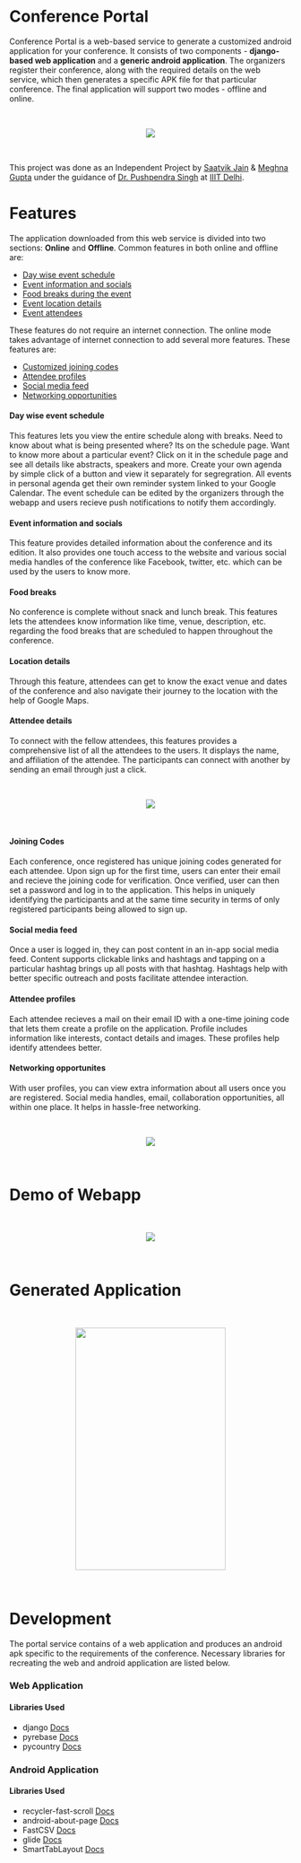 # Conference Portal

Conference Portal is a web-based service to generate a customized android application for your conference. It consists of two components - **django-based web application** and a **generic android application**. The organizers register their conference, along with the required details on the web service, which then generates a specific APK file for that particular conference. The final application will support two modes - offline and online. 

<br>
<p align="center">
<img src="Screenshots/Combined.png">
</p>
<br>

This project was done as an Independent Project by [Saatvik Jain](https://www.github.com/saatvikj) & [Meghna Gupta](https://www.github.com/gupta-meghna64) under the guidance of [Dr. Pushpendra Singh](https://www.pushpendrasingh.org/) at [IIIT Delhi](https://www.iiitd.ac.in).

# Features

The application downloaded from this web service is divided into two sections: **Online** and **Offline**. Common features in both online and offline are:
- [Day wise event schedule](#day-wise-event-schedule)
- [Event information and socials](#event-information-and-socials)
- [Food breaks during the event](#food-breaks)
- [Event location details](#location-details)
- [Event attendees](#attendee-details)

These features do not require an internet connection. The online mode takes advantage of internet connection to add several more features. These features are:
- [Customized joining codes](#joining-codes)
- [Attendee profiles](#attendee-profiles)
- [Social media feed](#social-media-feed)
- [Networking opportunities](#networking-opportunites)

#### Day wise event schedule
This features lets you view the entire schedule along with breaks. Need to know about what is being presented where? Its on the schedule page. Want to know more about a particular event? Click on it in the schedule page and see all details like abstracts, speakers and more. Create your own agenda by simple click of a button and view it separately for segregration. All events in personal agenda get their own reminder system linked to your Google Calendar.
The event schedule can be edited by the organizers through the webapp and users recieve push notifications to notify them accordingly.

#### Event information and socials
This feature provides detailed information about the conference and its edition. It also provides one touch access to the website and various social media handles of the conference like Facebook, twitter, etc. which can be used by the users to know more.

#### Food breaks
No conference is complete without snack and lunch break. This features lets the attendees know information like time, venue, description, etc. regarding the food breaks that are scheduled to happen throughout the conference.

#### Location details
Through this feature, attendees can get to know the exact venue and dates of the conference and also navigate their journey to the location with the help of Google Maps.

#### Attendee details
To connect with the fellow attendees, this features provides a comprehensive list of all the attendees to the users. It displays the name, and affiliation of the attendee. The participants can connect with another by sending an email through just a click.

<br>
<p align="center">
<img src="Screenshots/Combined_Offline.png">
</p>
<br>

#### Joining Codes
Each conference, once registered has unique joining codes generated for each attendee. Upon sign up for the first time, users can enter their email and recieve the joining code for verification. Once verified, user can then set a password and log in to the application. This helps in uniquely identifying the participants and at the same time security in terms of only registered participants being allowed to sign up.

#### Social media feed
Once a user is logged in, they can post content in an in-app social media feed. Content supports clickable links and hashtags and tapping on a particular hashtag brings up all posts with that hashtag. Hashtags help with better specific outreach and posts facilitate attendee interaction.

#### Attendee profiles
Each attendee recieves a mail on their email ID with a one-time joining code that lets them create a profile on the application. Profile includes information like interests, contact details and images. These profiles help identify attendees better.

#### Networking opportunites
With user profiles, you can view extra information about all users once you are registered. Social media handles, email, collaboration opportunities, all within one place. It helps in hassle-free networking.

<br>
<p align="center">
<img src="Screenshots/Combined_Online.png">
</p>
<br>


# Demo of Webapp
<br>
<p align="center">
<img src="Screenshots/demo.gif">
</p>
<br>

# Generated Application
<br>
<p align="center">
<img src="Screenshots/app_demo.gif" height="432px" width=268px">
</p>
<br>

# Development
The portal service contains of a web application and produces an android apk specific to the requirements of the conference. Necessary libraries for recreating the web and android application are listed below. 

### Web Application

#### Libraries Used
- django [Docs](https://docs.djangoproject.com/en/2.2/)
- pyrebase [Docs](https://github.com/thisbejim/Pyrebase)
- pycountry [Docs](https://pypi.org/project/pycountry/)

### Android Application



#### Libraries Used
- recycler-fast-scroll [Docs](https://github.com/FutureMind/recycler-fast-scroll)
- android-about-page [Docs](https://github.com/medyo/android-about-page)
- FastCSV [Docs](https://github.com/osiegmar/FastCSV)
- glide [Docs](https://github.com/bumptech/glide)
- SmartTabLayout [Docs](https://github.com/ogaclejapan/SmartTabLayout)

